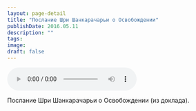 ```yaml
---
layout: page-detail
title: "Послание Шри Шанкарачарьи о Освобождении"
publishDate: 2016.05.11
description: ""
tags:
image:
draft: false
---
```


<audio title="2016.05.11 - Послание Шри Шанкарачарьи о Освобождении.mp3" src="/upload/iblock/2c0/2c003de662119ee19274de54f119024f.mp3" controls=""></audio>

 Послание Шри Шанкарачарьи о Освобождении (из доклада). 

  
